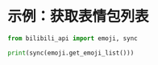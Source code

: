 # 示例：获取表情包列表

``` python
from bilibili_api import emoji, sync

print(sync(emoji.get_emoji_list()))
```
